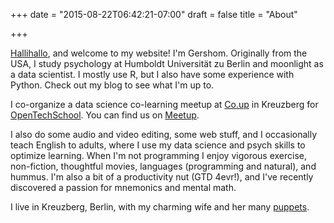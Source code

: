 +++
date = "2015-08-22T06:42:21-07:00"
draft = false
title = "About"

+++

[Hallihallo](https://www.dict.cc/deutsch-englisch/Hallihallo.html), and welcome to my website! I'm Gershom. Originally from the USA, I study psychology at Humboldt Universität zu Berlin and moonlight as a data scientist. I mostly use R, but I also have some experience with Python. Check out my blog to see what I'm up to.

I co-organize a data science co-learning meetup at [Co.up](http://co-up.de/) in Kreuzberg for [OpenTechSchool](http://www.opentechschool.org/). You can find us on [Meetup](https://www.meetup.com/).

I also do some audio and video editing, some web stuff, and I occasionally teach English to adults, where I use my data science and psych skills to optimize learning. When I'm not programming I enjoy vigorous exercise, non-fiction, thoughtful movies, languages (programming and natural), and hummus. I'm also a bit of a productivity nut (GTD 4evr!), and I've recently discovered a passion for mnemonics and mental math.

I live in Kreuzberg, Berlin, with my charming wife and her many [puppets](http://bubales.de/).
